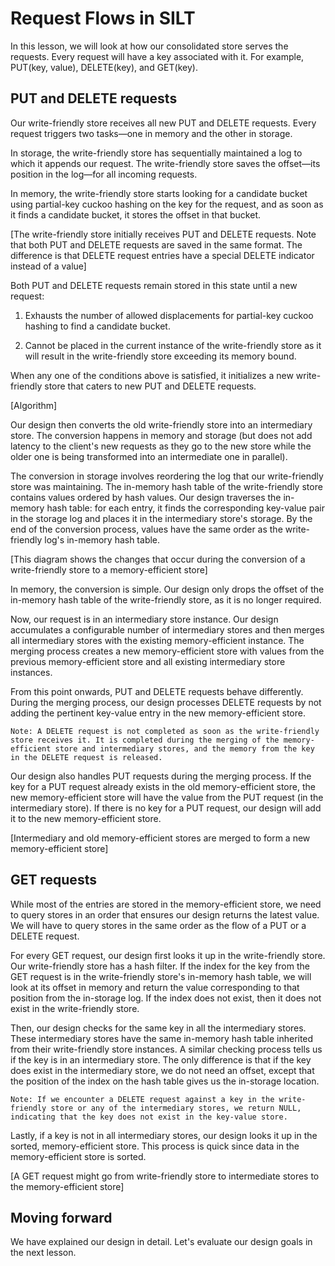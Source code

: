 # Request Flows in SILT
In this lesson, we will look at how our consolidated store serves the requests. Every request will have a key associated with it. For example, PUT(key, value), DELETE(key), and GET(key).

## PUT and DELETE requests
Our write-friendly store receives all new PUT and DELETE requests. Every request triggers two tasks—one in memory and the other in storage.

In storage, the write-friendly store has sequentially maintained a log to which it appends our request. The write-friendly store saves the offset—its position in the log—for all incoming requests.

In memory, the write-friendly store starts looking for a candidate bucket using partial-key cuckoo hashing on the key for the request, and as soon as it finds a candidate bucket, it stores the offset in that bucket.

[The write-friendly store initially receives PUT and DELETE requests. Note that both PUT and DELETE requests are saved in the same format. The difference is that DELETE request entries have a special DELETE indicator instead of a value]

Both PUT and DELETE requests remain stored in this state until a new request:

1. Exhausts the number of allowed displacements for partial-key cuckoo hashing to find a candidate bucket.

2. Cannot be placed in the current instance of the write-friendly store as it will result in the write-friendly store exceeding its memory bound.

When any one of the conditions above is satisfied, it initializes a new write-friendly store that caters to new PUT and DELETE requests.

[Algorithm]

Our design then converts the old write-friendly store into an intermediary store. The conversion happens in memory and storage (but does not add latency to the client's new requests as they go to the new store while the older one is being transformed into an intermediate one in parallel).

The conversion in storage involves reordering the log that our write-friendly store was maintaining. The in-memory hash table of the write-friendly store contains values ordered by hash values. Our design traverses the in-memory hash table: for each entry, it finds the corresponding key-value pair in the storage log and places it in the intermediary store's storage. By the end of the conversion process, values have the same order as the write-friendly log's in-memory hash table.

[This diagram shows the changes that occur during the conversion of a write-friendly store to a memory-efficient store]


In memory, the conversion is simple. Our design only drops the offset of the in-memory hash table of the write-friendly store, as it is no longer required.

Now, our request is in an intermediary store instance. Our design accumulates a configurable number of intermediary stores and then merges all intermediary stores with the existing memory-efficient instance. The merging process creates a new memory-efficient store with values from the previous memory-efficient store and all existing intermediary store instances.

From this point onwards, PUT and DELETE requests behave differently. During the merging process, our design processes DELETE requests by not adding the pertinent key-value entry in the new memory-efficient store.
```
Note: A DELETE request is not completed as soon as the write-friendly store receives it. It is completed during the merging of the memory-efficient store and intermediary stores, and the memory from the key in the DELETE request is released.
```
Our design also handles PUT requests during the merging process. If the key for a PUT request already exists in the old memory-efficient store, the new memory-efficient store will have the value from the PUT request (in the intermediary store). If there is no key for a PUT request, our design will add it to the new memory-efficient store.


[Intermediary and old memory-efficient stores are merged to form a new memory-efficient store]

## GET requests
While most of the entries are stored in the memory-efficient store, we need to query stores in an order that ensures our design returns the latest value. We will have to query stores in the same order as the flow of a PUT or a DELETE request.

For every GET request, our design first looks it up in the write-friendly store. Our write-friendly store has a hash filter. If the index for the key from the GET request is in the write-friendly store's in-memory hash table, we will look at its offset in memory and return the value corresponding to that position from the in-storage log. If the index does not exist, then it does not exist in the write-friendly store.

Then, our design checks for the same key in all the intermediary stores. These intermediary stores have the same in-memory hash table inherited from their write-friendly store instances. A similar checking process tells us if the key is in an intermediary store. The only difference is that if the key does exist in the intermediary store, we do not need an offset, except that the position of the index on the hash table gives us the in-storage location.
```
Note: If we encounter a DELETE request against a key in the write-friendly store or any of the intermediary stores, we return NULL, indicating that the key does not exist in the key-value store.
```
Lastly, if a key is not in all intermediary stores, our design looks it up in the sorted, memory-efficient store. This process is quick since data in the memory-efficient store is sorted.

[A GET request might go from write-friendly store to intermediate stores to the memory-efficient store]

## Moving forward
We have explained our design in detail. Let's evaluate our design goals in the next lesson.

